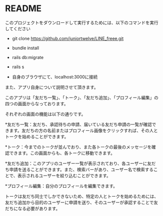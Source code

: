 # README

このプロジェクトをダウンロードして実行するためには、以下のコマンドを実行してください

* git clone https://github.com/juniortwelve/LINE_freee.git

* bundle install

* rails db:migrate

* rails s

* 自身のブラウザにて、localhost:3000に接続

また、アプリ自身について説明させて頂きます。

このアプリは「友だち一覧」、「トーク」、「友だち追加」、「プロフィール編集」の四つの画面からなっております。

それぞれの画面の機能は以下の通りです。

*友だち一覧：友だち、承認待ちの申請、届いている友だち申請の一覧が確認できます。友だちの方の名前またはプロフィール画像をクリックすれば、その人とトークを始めることができます。

*トーク：今までのトークが並んでおり、また各トークの最後のメッセージを確認できます。この画面からも、各トークに移動できます。

*友だち追加：このアプリのユーザー一覧が表示されており、各ユーザーに友だち申請を送ることができます。また、検索バーがあり、ユーザー名で検索することで、表示されるユーザーを絞り込むことができます。

*プロフィール編集：自分のプロフィールを編集できます。

トークは友だち同士でしかできないため、特定の人とトークを始めるためには、友だち追加から目的のユーザーに申請を送り、そのユーザーが承認することで友だちになる必要があります。
